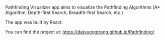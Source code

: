 Pathfinding Visualizer app aims to visualize the Pathfinding Algorithms (A* Algorithm, Depth-first Search, Breadth-first Search, etc.)

The app was built by React.

You can find the project at: https://datvuongtrong.github.io/Pathfinding/

